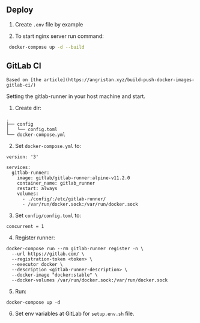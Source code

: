 ## Deploy

1. Create `.env` file by example

2. To start nginx server run command:

```bash
 docker-compose up -d --build
```

## GitLab CI

```
Based on [the article](https://angristan.xyz/build-push-docker-images-gitlab-ci/)
```

Setting the gitlab-runner in your host machine and start.

1. Create dir:

```
.
├── config
│   └── config.toml
└── docker-compose.yml
```

2. Set `docker-compose.yml` to:

```
version: '3'

services:
  gitlab-runner:
    image: gitlab/gitlab-runner:alpine-v11.2.0
    container_name: gitlab_runner
    restart: always
    volumes:
      - ./config/:/etc/gitlab-runner/
      - /var/run/docker.sock:/var/run/docker.sock
```

3. Set `config/config.toml` to:

```
concurrent = 1
```

4. Register runner:

```
docker-compose run --rm gitlab-runner register -n \
  --url https://gitlab.com/ \
  --registration-token <token> \
  --executor docker \
  --description <gitlab-runner-description> \
  --docker-image "docker:stable" \
  --docker-volumes /var/run/docker.sock:/var/run/docker.sock
```

5. Run:

```
docker-compose up -d
```

6. Set env variables at GitLab for `setup.env.sh` file.
